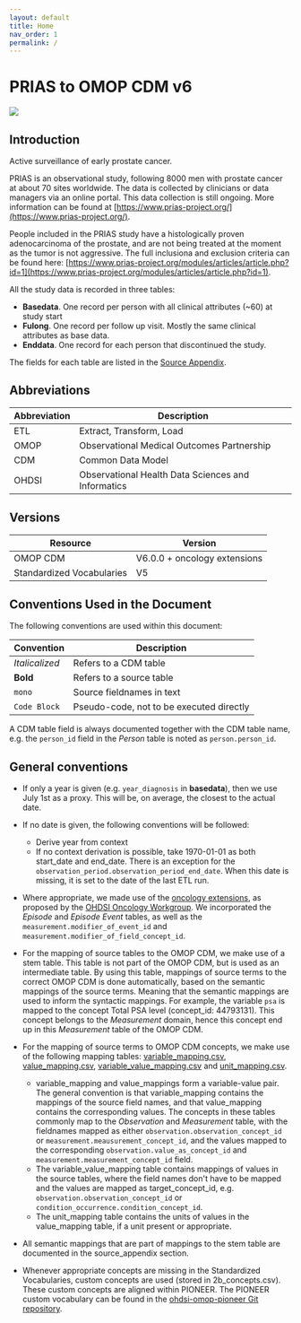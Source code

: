 ```yaml
---
layout: default
title: Home
nav_order: 1
permalink: /
---
```


# PRIAS to OMOP CDM v6

![](index_files/image1.png)

## Introduction
Active surveillance of early prostate cancer.

PRIAS is an observational study, following 8000 men with prostate cancer at about 70 sites worldwide.
The data is collected by clinicians or data managers via an online portal. This data collection is still ongoing.
More information can be found at [https://www.prias-project.org/](https://www.prias-project.org/).

People included in the PRIAS study have a histologically proven adenocarcinoma of the prostate, and are not being
treated at the moment as the tumor is not aggressive. The full inclusiona and exclusion criteria can be found here:
[https://www.prias-project.org/modules/articles/article.php?id=1](https://www.prias-project.org/modules/articles/article.php?id=1).

All the study data is recorded in three tables:
- **Basedata**. One record per person with all clinical attributes (~60) at study start
- **Fulong**. One record per follow up visit. Mostly the same clinical attributes as base data.
- **Enddata**. One record for each person that discontinued the study.

The fields for each table are listed in the [Source Appendix](source_appendix.md).

## Abbreviations

| Abbreviation | Description                                |
| ------------ | ------------------------------------------ |
| ETL          | Extract, Transform, Load                   |
| OMOP         | Observational Medical Outcomes Partnership |
| CDM          | Common Data Model                          |
| OHDSI        | Observational Health Data Sciences and Informatics |

## Versions

| Resource     | Version                                    |
| ------------ | ------------------------------------------ |
| OMOP CDM     | V6.0.0 + oncology extensions               |
| Standardized Vocabularies | V5                            |


## Conventions Used in the Document

The following conventions are used within this document:

| Convention     | Description                                |
| -------------- | ------------------------------------------ |
| *Italicalized* | Refers to a CDM table                      |
| **Bold**       | Refers to a source table                   |
| ``mono``       | Source fieldnames in text                         |
| `Code Block`   | Pseudo-code, not to be executed directly   |

A CDM table field is always documented together with the CDM table name,
e.g. the ``person_id`` field in the *Person* table is noted as ``person.person_id``.

## General conventions

* If only a year is given (e.g. ``year_diagnosis`` in **basedata**), 
then we use July 1st as a proxy. This will be, on average, the closest 
to the actual date.

* If no date is given, the following conventions will be followed:
    * Derive year from context
    * If no context derivation is possible, take 1970-01-01 as both start_date and end_date. 
    There is an exception for the ``observation_period.observation_period_end_date``. When this date is missing,
    it is set to the date of the last ETL run.

* Where appropriate, we made use of the [oncology extensions](https://github.com/OHDSI/OncologyWG/wiki), as proposed by the [OHDSI Oncology Workgroup](https://github.com/OHDSI/OncologyWG).
 We incorporated the *Episode* and *Episode Event* tables, as well as the ``measurement.modifier_of_event_id`` and ``measurement.modifier_of_field_concept_id``.
 
* For the mapping of source tables to the OMOP CDM, we make use of a stem table. This table is not part of the
OMOP CDM, but is used as an intermediate table. By using this table, mappings of source terms to the correct OMOP CDM
is done automatically, based on the semantic mappings of the source terms.
Meaning that the semantic mappings are used to inform the syntactic mappings.
For example, the variable ``psa`` is mapped to the concept Total PSA level (concept_id: 44793131). 
This concept belongs to the *Measurement* domain, hence this concept end up in this *Measurement* table of the OMOP CDM.

* For the mapping of source terms to OMOP CDM concepts, we make use of 
the following mapping tables: [variable_mapping.csv](https://github.com/thehyve/ohdsi-etl-prias/blob/master/resources/mapping_tables/variable_mapping.csv), 
[value_mapping.csv](https://github.com/thehyve/ohdsi-etl-prias/blob/master/resources/mapping_tables/value_mapping.csv),
[variable_value_mapping.csv](https://github.com/thehyve/ohdsi-etl-prias/blob/master/resources/mapping_tables/variable_value_mapping.csv) 
and [unit_mapping.csv](https://github.com/thehyve/ohdsi-etl-prias/blob/master/resources/mapping_tables/unit_mapping.csv).
    * variable_mapping and value_mappings form a 
    variable-value pair. The general convention is that variable_mapping
    contains the mappings of the source field names, and that value_mapping
    contains the corresponding values. The concepts in these tables commonly 
    map to the *Observation* and *Measurement* table, with the fieldnames 
    mapped as either ``observation.observation_concept_id`` or ``measurement.meausurement_concept_id``,
    and the values mapped to the corresponding ``observation.value_as_concept_id`` and ``measurement.measurement_concept_id`` field.
    * The variable_value_mapping table contains mappings of values in the source tables, where the field names
    don't have to be mapped and the values are mapped as target_concept_id, e.g. ``observation.observation_concept_id`` or 
    ``condition_occurrence.condition_concept_id``.
    * The unit_mapping table contains the units of values in the value_mapping table,
    if a unit present or appropriate.

* All semantic mappings that are part of mappings to the stem table are documented in the source_appendix section.   
 
 * Whenever appropriate concepts are missing in the Standardized Vocabularies, custom concepts are used (stored in 2b_concepts.csv).
 These custom concepts are aligned within PIONEER. The PIONEER custom vocabulary can be found in the [ohdsi-omop-pioneer Git repository](https://github.com/thehyve/ohdsi-omop-pioneer/tree/master/pioneer_custom_vocabulary).  

